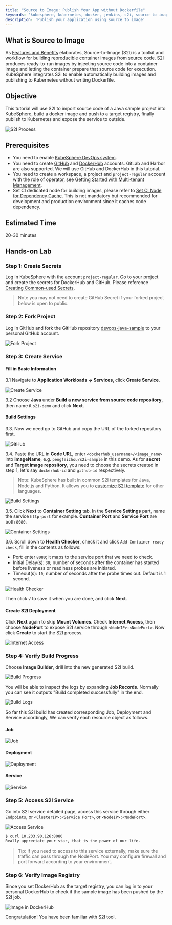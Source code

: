```yaml
---
title: "Source to Image: Publish Your App without Dockerfile"
keywords: 'kubesphere, kubernetes, docker, jenkins, s2i, source to image'
description: 'Publish your application using source to image'
---
```


## What is Source to Image

As [Features and Benefits](../../introduction/features) elaborates, Source-to-Image (S2I) is a toolkit and workflow for building reproducible container images from source code. S2I produces ready-to-run images by injecting source code into a container image and letting the container prepare that source code for execution. KubeSphere integrates S2I to enable automatically building images and publishing to Kubernetes without writing Dockerfile.

## Objective

This tutorial will use S2I to import source code of a Java sample project into KubeSphere, build a docker image and push to a target registry, finally publish to Kubernetes and expose the service to outside.

![S2I Process](https://pek3b.qingstor.com/kubesphere-docs/png/20200207162613.png)

## Prerequisites

- You need to enable [KubeSphere DevOps system](../../installation/install-devops).
- You need to create [GitHub](https://github.com/) and [DockerHub](http://www.dockerhub.com/) accounts. GitLab and Harbor are also supported. We will use GitHub and DockerHub in this tutorial.
- You need to create a workspace, a project and `project-regular` account with the role of operator, see [Getting Started with Multi-tenant Management](/../../quick-start/admin-quick-start).
- Set CI dedicated node for building images, please refer to [Set CI Node for Dependency Cache](../../devops/devops-ci-node). This is not mandatory but recommended for development and production environment since it caches code dependency.

## Estimated Time

20-30 minutes

## Hands-on Lab

### Step 1: Create Secrets

Log in KubeSphere with the account `project-regular`. Go to your project and create the secrets for DockerHub and GitHub. Please reference [Creating Common-used Secrets](../../configuration/secrets#create-common-used-secrets).

> Note you may not need to create GitHub Secret if your forked project below is open to public.

### Step 2: Fork Project

Log in GitHub and fork the GitHub repository [devops-java-sample](https://github.com/kubesphere/devops-java-sample) to your personal GitHub account.

![Fork Project](https://pek3b.qingstor.com/kubesphere-docs/png/20200210174640.png)

### Step 3: Create Service

#### Fill in Basic Information

3.1 Navigate to **Application Workloads → Services**, click **Create Service**.

![Create Service](https://pek3b.qingstor.com/kubesphere-docs/png/20200210180908.png)

3.2 Choose **Java** under **Build a new service from source code repository**, then name it `s2i-demo` and click **Next**.

#### Build Settings

3.3. Now we need go to GitHub and copy the URL of the forked repository first.

![GitHub](https://pek3b.qingstor.com/kubesphere-docs/png/20200210215006.png)

3.4. Paste the URL in **Code URL**, enter `<dockerhub_username>/<image_name>` into **imageName**, e.g. `pengfeizhou/s2i-sample` in this demo. As for **secret** and **Target image repository**, you need to choose the secrets created in step 1, let's say `dockerhub-id` and `github-id` respectively.

> Note: KubeSphere has built in common S2I templates for Java, Node.js and Python. It allows you to [customize S2I template](../../developer/s2i-template) for other languages.

![Build Settings](https://pek3b.qingstor.com/kubesphere-docs/png/20200210220057.png)

3.5. Click **Next** to **Container Setting** tab. In the **Service Settings** part, name the service `http-port` for example. **Container Port** and **Service Port** are both `8080`.

![Container Settings](https://pek3b.qingstor.com/kubesphere-docs/png/20200226173052.png)

3.6. Scroll down to **Health Checker**, check it and click `Add Container ready check`, fill in the contents as follows:

- Port: enter `8080`; it maps to the service port that we need to check.
- Initial Delay(s): `30`; number of seconds after the container has started before liveness or readiness probes are initiated.
- Timeout(s): `10`; number of seconds after the probe times out. Default is 1 second.

![Health Checker](https://pek3b.qingstor.com/kubesphere-docs/png/20200210223047.png)

Then click `√` to save it when you are done, and click **Next**.

#### Create S2I Deployment

Click **Next** again to skip **Mount Volumes**. Check **Internet Access**, then choose **NodePort** to expose S2I service through `<NodeIP>:<NodePort>`. Now click **Create** to start the S2I process.

![Internet Access](https://pek3b.qingstor.com/kubesphere-docs/png/20200210223251.png)

### Step 4: Verify Build Progress

Choose **Image Builder**, drill into the new generated S2I build.

![Build Progress](https://pek3b.qingstor.com/kubesphere-docs/png/20200210224618.png)

You will be able to inspect the logs by expanding **Job Records**. Normally you can see it outputs "Build completed successfully" in the end.

![Build Logs](https://pek3b.qingstor.com/kubesphere-docs/png/20200210225006.png)

So far this S2I build has created corresponding Job, Deployment and Service accordingly, We can verify each resource object as follows.

#### Job

![Job](https://pek3b.qingstor.com/kubesphere-docs/png/20200210230158.png)

#### Deployment

![Deployment](https://pek3b.qingstor.com/kubesphere-docs/png/20200210230217.png)

#### Service

![Service](https://pek3b.qingstor.com/kubesphere-docs/png/20200210230239.png)

### Step 5: Access S2I Service

Go into S2I service detailed page, access this service through either `Endpoints`, or `<ClusterIP>:<Service Port>`, or `<NodeIP>:<NodePort>`.

![Access Service](https://pek3b.qingstor.com/kubesphere-docs/png/20200210230444.png)

```bash
$ curl 10.233.90.126:8080
Really appreciate your star, that is the power of our life.
```

> Tip: If you need to access to this service externally, make sure the traffic can pass through the NodePort. You may configure firewall and port forward according to your environment.

### Step 6: Verify Image Registry

Since you set DockerHub as the target registry, you can log in to your personal DockerHub to check if the sample image has been pushed by the S2I job.

![Image in DockerHub](https://pek3b.qingstor.com/kubesphere-docs/png/20200210231552.png)

Congratulation! You have been familiar with S2I tool.
